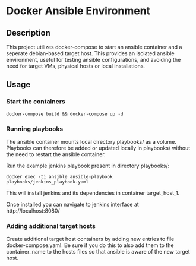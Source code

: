 # Docker Ansible Environment

## Description

This project utilizes docker-compose to start an ansible container and a seperate debian-based target host.
This provides an isolated ansible environment, useful for testing ansible configurations, and avoiding the need for target VMs, physical hosts or local installations.

## Usage

### Start the containers

`docker-compose build && docker-compose up -d`

### Running playbooks

The ansible container mounts local directory playbooks/ as a volume. Playbooks can therefore be added or updated locally in playbooks/ without the need to restart the ansible container.

Run the example jenkins playbook present in directory playbooks/:

`docker exec -ti ansible ansible-playbook playbooks/jenkins_playbook.yaml`

This will install jenkins and its dependencies in container target_host_1.

Once installed you can navigate to jenkins interface at http://localhost:8080/

### Adding additional target hosts

Create additional target host containers by adding new entries to file docker-compose.yaml. Be sure if you do this to also add them to the container_name to the hosts files so that ansible is aware of the new target host.


